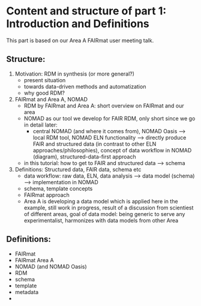 # Content and structure of part 1: Introduction and Definitions

This part is based on our Area A FAIRmat user meeting talk.

## Structure:
1. Motivation: RDM in synthesis (or more general?)
   * present situation 
   * towards data-driven methods and automatization
   * why good RDM?
2. FAIRmat and Area A, NOMAD
   * RDM by FAIRmat and Area A: short overview on FAIRmat and our area
   * NOMAD as our tool we develop for FAIR RDM, only short since we go in detail later:
     * central NOMAD (and where it comes from), NOMAD Oasis --> local RDM tool, NOMAD ELN functionality --> directly produce FAIR and structured data (in contrast to other ELN approaches/philosophies), concept of data workflow in NOMAD (diagram), structured-data-first approach
   * in this tutorial: how to get to FAIR and structured data --> schema
3. Definitions: Structured data, FAIR data, schema etc
   * data workflow: raw data, ELN, data analysis --> data model (schema) --> implementation in NOMAD
   * schema, template concepts
   * FAIRmat approach
   * Area A is developing a data model which is applied here in the example, still work in progress, result of a discussion from scientiest of different areas, goal of data model: being generic to serve any experimentalist, harmonizes with data models from other Area



## Definitions:
* FAIRmat
* FAIRmat Area A
* NOMAD (and NOMAD Oasis)
* RDM
* schema
* template
* metadata
* 